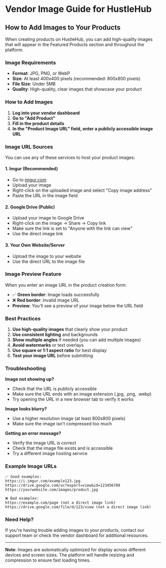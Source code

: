 # Vendor Image Guide for HustleHub

## How to Add Images to Your Products

When creating products on HustleHub, you can add high-quality images that will appear in the Featured Products section and throughout the platform.

### Image Requirements

- **Format**: JPG, PNG, or WebP
- **Size**: At least 400x400 pixels (recommended: 800x800 pixels)
- **File Size**: Under 5MB
- **Quality**: High-quality, clear images that showcase your product

### How to Add Images

1. **Log into your vendor dashboard**
2. **Go to "Add Product"**
3. **Fill in the product details**
4. **In the "Product Image URL" field, enter a publicly accessible image URL**

### Image URL Sources

You can use any of these services to host your product images:

#### 1. Imgur (Recommended)
- Go to [imgur.com](https://imgur.com)
- Upload your image
- Right-click on the uploaded image and select "Copy image address"
- Paste the URL in the image field

#### 2. Google Drive (Public)
- Upload your image to Google Drive
- Right-click on the image → Share → Copy link
- Make sure the link is set to "Anyone with the link can view"
- Use the direct image link

#### 3. Your Own Website/Server
- Upload the image to your website
- Use the direct URL to the image file

### Image Preview Feature

When you enter an image URL in the product creation form:
- ✅ **Green border**: Image loads successfully
- ❌ **Red border**: Invalid image URL
- **Preview**: You'll see a preview of your image below the URL field

### Best Practices

1. **Use high-quality images** that clearly show your product
2. **Use consistent lighting** and backgrounds
3. **Show multiple angles** if needed (you can add multiple images)
4. **Avoid watermarks** or text overlays
5. **Use square or 1:1 aspect ratio** for best display
6. **Test your image URL** before submitting

### Troubleshooting

**Image not showing up?**
- Check that the URL is publicly accessible
- Make sure the URL ends with an image extension (.jpg, .png, .webp)
- Try opening the URL in a new browser tab to verify it works

**Image looks blurry?**
- Use a higher resolution image (at least 800x800 pixels)
- Make sure the image isn't compressed too much

**Getting an error message?**
- Verify the image URL is correct
- Check that the image file exists and is accessible
- Try a different image hosting service

### Example Image URLs

```
✅ Good examples:
https://i.imgur.com/example123.jpg
https://drive.google.com/uc?export=view&id=123456789
https://yourwebsite.com/images/product.jpg

❌ Bad examples:
https://example.com/page (not a direct image link)
https://drive.google.com/file/d/123/view (not a direct image link)
```

### Need Help?

If you're having trouble adding images to your products, contact our support team or check the vendor dashboard for additional resources.

---

**Note**: Images are automatically optimized for display across different devices and screen sizes. The platform will handle resizing and compression to ensure fast loading times. 